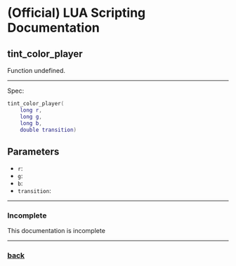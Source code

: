 
# (Official) LUA Scripting Documentation

## tint_color_player

Function undefined.

___

Spec:

```lua
tint_color_player(
	long r,
	long g,
	long b,
	double transition)
```

## Parameters

- `r`: 
- `g`: 
- `b`: 
- `transition`: 

___

### Incomplete

This documentation is incomplete

___

### [back](../other)
